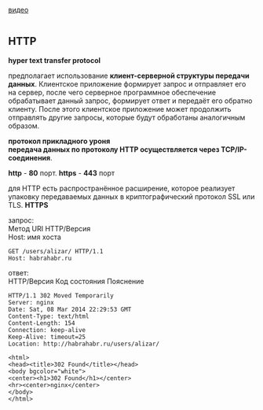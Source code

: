 [видео](https://youtu.be/w-vUj0gHGgg?t=422)  

```
```
<h2>HTTP</h2>  

**hyper text transfer protocol**
  
 предполагает использование **клиент-серверной структуры передачи данных**. Клиентское приложение формирует запрос и отправляет его на сервер, после чего серверное программное обеспечение обрабатывает данный запрос, формирует ответ и передаёт его обратно клиенту. После этого клиентское приложение может продолжить отправлять другие запросы, которые будут обработаны аналогичным образом.

  **протокол прикладного уроня**  
  **передача данных по протоколу HTTP осуществляется через TCP/IP-соединения**. 
    
  **http** - **80** порт. **https** - **443** порт  

для HTTP есть распространённое расширение, которое реализует упаковку передаваемых данных в криптографический протокол SSL или TLS.
**HTTPS**  

запрос:  
Метод URI HTTP/Версия  
Host: имя хоста  
  
```
GET /users/alizar/ HTTP/1.1  
Host: habrahabr.ru  
```
  
ответ:    
HTTP/Версия Код состояния Пояснение

```
HTTP/1.1 302 Moved Temporarily
Server: nginx
Date: Sat, 08 Mar 2014 22:29:53 GMT
Content-Type: text/html
Content-Length: 154
Connection: keep-alive
Keep-Alive: timeout=25
Location: http://habrahabr.ru/users/alizar/

<html>
<head><title>302 Found</title></head>
<body bgcolor="white">
<center><h1>302 Found</h1></center>
<hr><center>nginx</center>
</body>
</html>
```
